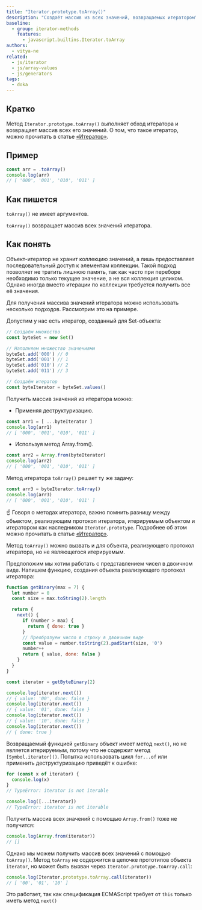 ```yaml
---
title: "Iterator.prototype.toArray()"
description: "Создаёт массив из всех значений, возвращаемых итератором"
baseline:
  - group: iterator-methods
    features:
      - javascript.builtins.Iterator.toArray
authors:
  - vitya-ne
related:
  - js/iterator
  - js/array-values
  - js/generators
tags:
  - doka
---
```


## Кратко

Метод `Iterator.prototype.toArray()` выполняет обход итератора и возвращает массив всех его значений.
О том, что такое итератор, можно прочитать в статье [«Итератор»](/js/iterator/).

## Пример



```js
const arr = .toArray()
console.log(arr)
// [ '000', '001', '010', '011' ]
```

## Как пишется

`toArray()` не имеет аргументов.

`toArray()` возвращает массив всех значений итератора.

## Как понять

Объект-итератор не хранит коллекцию значений, а лишь предоставляет последовательный доступ к элементам коллекции. Такой подход позволяет не тратить лишнюю память, так как часто при переборе необходимо только текущее значение, а не вся коллекция целиком. Однако иногда вместо итерации по коллекции требуется получить все её значения.

Для получения массива значений итератора можно использовать несколько подходов. Рассмотрим это на примере.

Допустим у нас есть итератор, созданный для Set-объекта:

```js
// Создаём множество
const byteSet = new Set()

// Наполняем множество значениями
byteSet.add('000') // 0
byteSet.add('001') // 1
byteSet.add('010') // 2
byteSet.add('011') // 3

// Создаём итератор
const byteIterator = byteSet.values()
```
Получить массив значений из итератора можно:

- Применяя деструктуризацию.
```js
const arr1 = [ ...byteIterator ]
console.log(arr1)
// [ '000', '001', '010', '011' ]
```

- Используя метод Array.from().
```js
const arr2 = Array.from(byteIterator)
console.log(arr2)
// [ '000', '001', '010', '011' ]
```

Метод итератора `toArray()` решает ту же задачу:

```js
const arr3 = byteIterator.toArray()
console.log(arr3)
// [ '000', '001', '010', '011' ]
```

☝️ Говоря о методах итератора, важно помнить разницу между объектом, реализующим протокол итератора, итерируемым объектом и итератором как наследником `Iterator.prototype`. Подробнее об этом можно прочитать в статье [«Итератор»](/js/iterator/).

Метод `toArray()` можно вызвать и для объекта, реализующего протокол итератора, но не являющегося итерируемым.

Предположим мы хотим работать с представлением чисел в двоичном виде.
Напишем функцию, создания объекта реализующего протокол итератора:

```js
function getBinary(max = 7) {
  let number = 0
  const size = max.toString(2).length

  return {
    next() {
      if (number > max) {
        return { done: true }
      }
      // Преобразуем число в строку в двоичном виде
      const value = number.toString(2).padStart(size, '0')
      number++
      return { value, done: false }
    }
  }
}

const iterator = getByteBinary(2)

console.log(iterator.next())
// { value: '00', done: false }
console.log(iterator.next())
// { value: '01', done: false }
console.log(iterator.next())
// { value: '10', done: false }
console.log(iterator.next())
// { done: true }
```

Возвращаемый функцией `getBinary` объект имеет метод `next()`, но не является итерируемым, потому что не содержит метод `[Symbol.iterator]()`. Попытка использовать цикл `for...of` или применить деструктуризацию приведёт к ошибке:

```js
for (const x of iterator) {
  console.log(x)
}
// TypeError: iterator is not iterable

console.log([...iterator])
// TypeError: iterator is not iterable
```

Получить массив всех значений с помощью `Array.from()` тоже не получится:

```js
console.log(Array.from(iterator))
// []
```

Однако мы можем получить массив всех значений с помощью `toArray()`. Метод `toArray` не содержится в цепочке прототипов объекта `iterator`, но может быть вызван через `Iterator.prototype.toArray.call`:

```js
console.log(Iterator.prototype.toArray.call(iterator))
// [ '00', '01', '10' ]
```

Это работает, так как спецификация ECMAScript требует от `this` только иметь метод `next()`

